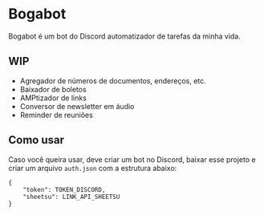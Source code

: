 # Bogabot

Bogabot é um bot do Discord automatizador de tarefas da minha vida.

## WIP

* Agregador de números de documentos, endereços, etc.
* Baixador de boletos
* AMPtizador de links
* Conversor de newsletter em áudio
* Reminder de reuniões

## Como usar

Caso você queira usar, deve criar um bot no Discord, baixar esse projeto e criar um arquivo `auth.json` com a estrutura abaixo:

```
{
    "token": TOKEN_DISCORD,
    "sheetsu": LINK_API_SHEETSU
}
```